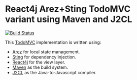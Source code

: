 # React4j Arez+Sting TodoMVC variant using Maven and J2CL

[![Build Status](https://secure.travis-ci.org/react4j/react4j-todomvc.svg?branch=sting_maven_j2cl)](http://travis-ci.org/react4j/react4j-todomvc)

This [TodoMVC](http://todomvc.com/) implementation is written using:

* [Arez](https://arez.github.io) for local state management.
* [Sting](https://sting-ioc.github.io/) for dependency injection.
* [React4j](https://react4j.github.io) for the view layer.
* [Maven](https://maven.apache.org) as the build system.
* [J2CL](https://githum.com/google/j2cl) as the Java-to-Javascript compiler.
